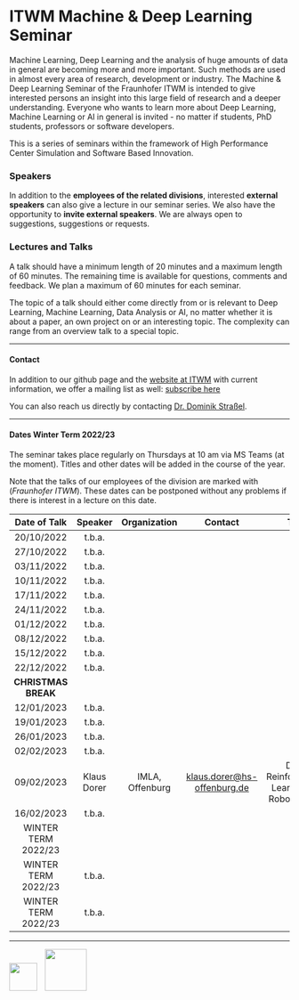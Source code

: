 # ITWM Machine & Deep Learning Seminar

Machine Learning, Deep Learning and the analysis of huge amounts of data in general are becoming more and more important. Such methods are used in almost every area of research, development or industry. The Machine & Deep Learning Seminar of the Fraunhofer ITWM is intended to give interested persons an insight into this large field of research and a deeper understanding. Everyone who wants to learn more about Deep Learning, Machine Learning or AI in general is invited - no matter if students, PhD students, professors or software developers.

This is a series of seminars within the framework of High Performance Center Simulation and Software Based Innovation.

### Speakers

In addition to the **employees of the related divisions**, interested **external speakers** can also give a lecture in our seminar series. We also have the opportunity to **invite external speakers**. We are always open to suggestions, suggestions or requests.

### Lectures and Talks

A talk should have a minimum length of 20 minutes and a maximum length of 60 minutes. The remaining time is available for questions, comments and feedback. We plan a maximum of 60 minutes for each seminar.

The topic of a talk should either come directly from or is relevant to Deep Learning, Machine Learning, Data Analysis or AI, no matter whether it is about a paper, an own project on or an interesting topic. The complexity can range from an overview talk to a special topic.

---

#### Contact

In addition to our github page and the [website at ITWM](http://s.fhg.de/DL-seminar) with current information, we offer a mailing list as well: [subscribe here](https://listserv.itwm.fraunhofer.de/mailman/listinfo/deep-learning-seminar)

You can also reach us directly by contacting [Dr. Dominik Straßel](https://www.itwm.fraunhofer.de/en/departments/hpc/staff/dominik-strassel.html).

---

#### Dates Winter Term 2022/23

The seminar takes place regularly on Thursdays at 10 am via MS Teams (at the moment). Titles and other dates will be added in the course of the year.

Note that the talks of our employees of the division are marked with (_Fraunhofer ITWM_). These dates can be postponed without any problems if there is interest in a lecture on this date.

| **Date of Talk** | **Speaker**           | **Organization** | **Contact**      | **Title**        | **Abstract**     | **Comment**         |
|:----------------:|:---------------------:|:----------------:|:----------------:|:----------------:|:----------------:|:-------------------:|
| 20/10/2022 | t.b.a. | | | | | |
| 27/10/2022 | t.b.a. | | | | | |
| 03/11/2022 | t.b.a. | | | | | |
| 10/11/2022 | t.b.a. | | | | | |
| 17/11/2022 | t.b.a. | | | | | |
| 24/11/2022 | t.b.a. | | | | | |
| 01/12/2022 | t.b.a. | | | | | |
| 08/12/2022 | t.b.a. | | | | | |
| 15/12/2022 | t.b.a. | | | | | |
| 22/12/2022 | t.b.a. | | | | | |
| **CHRISTMAS BREAK** | | | | | | |
| 12/01/2023 | t.b.a. | | | | | |
| 19/01/2023 | t.b.a. | | | | | |
| 26/01/2023 | t.b.a. | | | | | |
| 02/02/2023 | t.b.a. | | | | | |
| 09/02/2023 | Klaus Dorer | IMLA, Offenburg |klaus.dorer@hs-offenburg.de |Deep Reinforcement Learning for Robot Soccer | | |
| 16/02/2023 | t.b.a. | | | | | |
| WINTER TERM 2022/23 | |  | | | | |
| WINTER TERM 2022/23 | t.b.a. | | | | | |
| WINTER TERM 2022/23 | t.b.a. | | | | | |

---

<a href="https://www.itwm.fraunhofer.de/"><img src="images/logo-itwm.png" height="50"></a>&emsp;<a href="https://www.leistungszentrum-simulation-software.de/"><img src="images/logo-lssi.png" height="75"></a>
